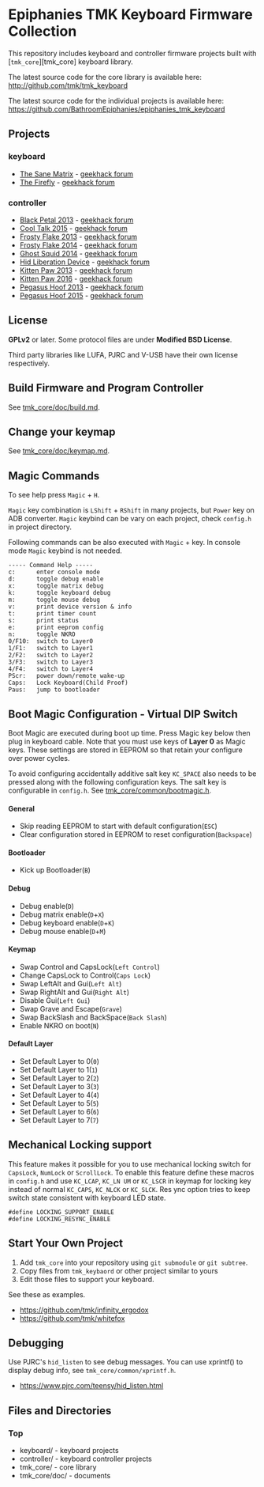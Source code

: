 Epiphanies TMK Keyboard Firmware Collection
================================

This repository includes keyboard and controller firmware projects
built with [`tmk_core`][tmk_core] keyboard library.

The latest source code for the core library is available here:
<http://github.com/tmk/tmk_keyboard>

The latest source code for the individual projects is available here:
<https://github.com/BathroomEpiphanies/epiphanies_tmk_keyboard>

Projects
--------
### keyboard
* [The Sane Matrix](keyboard/sane_matrix_20151027/) - [geekhack forum](https://geekhack.org/index.php?topic=78059.0)
* [The Firefly](keyboard/firefly_20141024/)         - [geekhack forum](https://geekhack.org/index.php?topic=74907.0)

### controller
* [Black Petal 2013](controller/black_petal_20131001/)    - [geekhack forum](https://geekhack.org/index.php?topic=46700.0)
* [Cool Talk 2015](controller/cool_talk_20151102/)        - [geekhack forum](https://geekhack.org/index.php?topic=46700.0)
* [Frosty Flake 2013](controller/frosty_flake_20130602/)  - [geekhack forum](https://geekhack.org/index.php?topic=46700.0)
* [Frosty Flake 2014](controller/frosty_flake_20140521/)  - [geekhack forum](https://geekhack.org/index.php?topic=46700.0)
* [Ghost Squid 2014](controller/ghost_squid_20140518/)    - [geekhack forum](https://geekhack.org/index.php?topic=46700.0)
* [Hid Liberation Device](controller/hid_liber_20120911/) - [geekhack forum](https://geekhack.org/index.php?topic=46700.0)
* [Kitten Paw 2013](controller/kitten_paw_20130602/)      - [geekhack forum](https://geekhack.org/index.php?topic=46700.0)
* [Kitten Paw 2016](controller/kitten_paw_20160418/)      - [geekhack forum](https://geekhack.org/index.php?topic=46700.0)
* [Pegasus Hoof 2013](controller/pegasus_hoof_20131001/)  - [geekhack forum](https://geekhack.org/index.php?topic=46700.0)
* [Pegasus Hoof 2015](controller/pegasus_hoof_20150108/)  - [geekhack forum](https://geekhack.org/index.php?topic=46700.0)



License
-------
**GPLv2** or later. Some protocol files are under **Modified BSD License**.

Third party libraries like LUFA, PJRC and V-USB have their own license respectively.



Build Firmware and Program Controller
-------------------------------------
See [tmk_core/doc/build.md](tmk_core/doc/build.md).



Change your keymap
------------------
See [tmk_core/doc/keymap.md](tmk_core/doc/keymap.md).



Magic Commands
--------------
To see help press `Magic` + `H`.

`Magic` key combination is `LShift` + `RShift` in many projects, but `Power` key on ADB converter.
`Magic` keybind can be vary on each project, check `config.h` in project directory.

Following commands can be also executed with `Magic` + key. In console mode `Magic` keybind is not needed.

    ----- Command Help -----
    c:      enter console mode
    d:      toggle debug enable
    x:      toggle matrix debug
    k:      toggle keyboard debug
    m:      toggle mouse debug
    v:      print device version & info
    t:      print timer count
    s:      print status
    e:	    print eeprom config
    n:	    toggle NKRO
    0/F10:  switch to Layer0
    1/F1:   switch to Layer1
    2/F2:   switch to Layer2
    3/F3:   switch to Layer3
    4/F4:   switch to Layer4
    PScr:   power down/remote wake-up
    Caps:   Lock Keyboard(Child Proof)
    Paus:   jump to bootloader



Boot Magic Configuration - Virtual DIP Switch
---------------------------------------------
Boot Magic are executed during boot up time. Press Magic key below then plug in keyboard cable.
Note that you must use keys of **Layer 0** as Magic keys. These settings are stored in EEPROM so that retain your configure over power cycles.

To avoid configuring accidentally additive salt key `KC_SPACE` also needs to be pressed along with the following configuration keys. The salt key is configurable in `config.h`. See [tmk_core/common/bootmagic.h](tmk_core/common/bootmagic.h).

#### General
- Skip reading EEPROM to start with default configuration(`ESC`)
- Clear configuration stored in EEPROM to reset configuration(`Backspace`)

#### Bootloader
- Kick up Bootloader(`B`)

#### Debug
- Debug enable(`D`)
- Debug matrix enable(`D`+`X`)
- Debug keyboard enable(`D`+`K`)
- Debug mouse enable(`D`+`M`)

#### Keymap
- Swap Control and CapsLock(`Left Control`)
- Change CapsLock to Control(`Caps Lock`)
- Swap LeftAlt and Gui(`Left Alt`)
- Swap RightAlt and Gui(`Right Alt`)
- Disable Gui(`Left Gui`)
- Swap Grave and Escape(`Grave`)
- Swap BackSlash and BackSpace(`Back Slash`)
- Enable NKRO on boot(`N`)

#### Default Layer
- Set Default Layer to 0(`0`)
- Set Default Layer to 1(`1`)
- Set Default Layer to 2(`2`)
- Set Default Layer to 3(`3`)
- Set Default Layer to 4(`4`)
- Set Default Layer to 5(`5`)
- Set Default Layer to 6(`6`)
- Set Default Layer to 7(`7`)



Mechanical Locking support
--------------------------
This feature makes it possible for you to use mechanical locking switch for `CapsLock`, `NumLock`
or `ScrollLock`. To enable this feature define these macros in `config.h` and use `KC_LCAP`, `KC_LN
UM` or `KC_LSCR` in keymap for locking key instead of normal `KC_CAPS`, `KC_NLCK` or `KC_SLCK`. Res
ync option tries to keep switch state consistent with keyboard LED state.

    #define LOCKING_SUPPORT_ENABLE
    #define LOCKING_RESYNC_ENABLE



Start Your Own Project
-----------------------
1. Add `tmk_core` into your repository using `git submodule` or `git subtree`.
2. Copy files from `tmk_keybaord` or other project similar to yours
3. Edit those files to support your keyboard.

See these as examples.
- https://github.com/tmk/infinity_ergodox
- https://github.com/tmk/whitefox



Debugging
--------
Use PJRC's `hid_listen` to see debug messages. You can use xprintf() to display debug info, see `tmk_core/common/xprintf.h`.

- https://www.pjrc.com/teensy/hid_listen.html



Files and Directories
-------------------
### Top
* keyboard/     - keyboard projects
* controller/   - keyboard controller projects
* tmk_core/     - core library
* tmk_core/doc/ - documents
